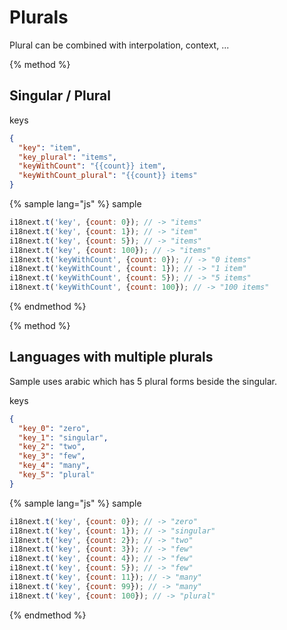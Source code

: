 <!-- toc -->
# Plurals

Plural can be combined with interpolation, context, ...

{% method %}
## Singular / Plural

keys

```json
{
  "key": "item",
  "key_plural": "items",
  "keyWithCount": "{{count}} item",
  "keyWithCount_plural": "{{count}} items"
}
```

{% sample lang="js" %}
sample

```js
i18next.t('key', {count: 0}); // -> "items"
i18next.t('key', {count: 1}); // -> "item"
i18next.t('key', {count: 5}); // -> "items"
i18next.t('key', {count: 100}); // -> "items"
i18next.t('keyWithCount', {count: 0}); // -> "0 items"
i18next.t('keyWithCount', {count: 1}); // -> "1 item"
i18next.t('keyWithCount', {count: 5}); // -> "5 items"
i18next.t('keyWithCount', {count: 100}); // -> "100 items"
```

{% endmethod %}

{% method %}
## Languages with multiple plurals

Sample uses arabic which has 5 plural forms beside the singular.

keys 

```json
{
  "key_0": "zero",
  "key_1": "singular",
  "key_2": "two",
  "key_3": "few",
  "key_4": "many",
  "key_5": "plural"
}
```

{% sample lang="js" %}
sample

```js
i18next.t('key', {count: 0}); // -> "zero"
i18next.t('key', {count: 1}); // -> "singular"
i18next.t('key', {count: 2}); // -> "two"
i18next.t('key', {count: 3}); // -> "few"
i18next.t('key', {count: 4}); // -> "few"
i18next.t('key', {count: 5}); // -> "few"
i18next.t('key', {count: 11}); // -> "many"
i18next.t('key', {count: 99}); // -> "many"
i18next.t('key', {count: 100}); // -> "plural"
```

{% endmethod %}



